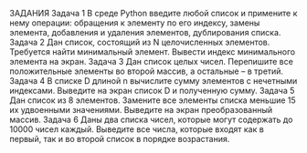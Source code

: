 ЗАДАНИЯ Задача 1 
В среде Python введите любой список и примените к нему операции: обращения к 
элементу по его индексу, замены элемента, добавления и удаления элементов, 
дублирования списка. 
Задача 2 
Дан список, состоящий из N целочисленных элементов. Требуется найти 
минимальный элемент. Вывести индекс минимального элемента на экран. 
Задача 3 
Дан список целых чисел. Перепишите все положительные элементы во второй 
массив, а остальные – в третий. Задача 4 
В списке D длиной n вычислите сумму элементов с нечетными индексами. 
Выведите на экран список D и полученную сумму. 
Задача 5 
Дан список из 8 элементов. Замените все элементы списка меньшие 15 их 
удвоенными значениями. Выведите на экран преобразованный массив. Задача 6 
Даны два списка чисел, которые могут содержать до 10000 чисел каждый. Выведите 
все числа, которые входят как в первый, так и во второй список в порядке возрастания.
